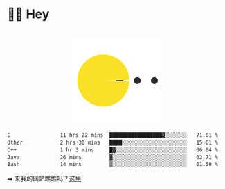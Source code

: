 
# 👋🏻 Hey
<div align="center">
	<br>
	<img src="https://raw.githubusercontent.com/Aniket965/Aniket965/master/pacman.svg?sanitize=true" width="200" height="200">
	<br>
</div>

<!--START_SECTION:waka-->

```txt
C                11 hrs 22 mins  █████████████████▓░░░░░░░   71.01 %
Other            2 hrs 30 mins   ████░░░░░░░░░░░░░░░░░░░░░   15.61 %
C++              1 hr 3 mins     █▓░░░░░░░░░░░░░░░░░░░░░░░   06.64 %
Java             26 mins         ▓░░░░░░░░░░░░░░░░░░░░░░░░   02.71 %
Bash             14 mins         ▒░░░░░░░░░░░░░░░░░░░░░░░░   01.50 %
```

<!--END_SECTION:waka-->

 ➡️  来我的网站瞧瞧吗？[这里](https://www.shaolongfei.com)
